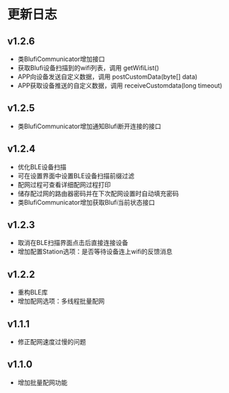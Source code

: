 # 更新日志

## v1.2.6
- 类BlufiCommunicator增加接口
- 获取Blufi设备扫描到的wifi列表，调用 getWifiList()
- APP向设备发送自定义数据，调用 postCustomData(byte[] data)
- APP获取设备推送的自定义数据，调用 receiveCustomdata(long timeout)

## v1.2.5
- 类BlufiCommunicator增加通知Blufi断开连接的接口

## v1.2.4
- 优化BLE设备扫描
- 可在设置界面中设置BLE设备扫描前缀过滤
- 配网过程可查看详细配网过程打印
- 储存配过网的路由器密码并在下次配网设置时自动填充密码
- 类BlufiCommunicator增加获取Blufi当前状态接口

## v1.2.3
- 取消在BLE扫描界面点击后直接连接设备
- 增加配置Station选项：是否等待设备连上wifi的反馈消息

## v1.2.2
- 重构BLE库
- 增加配网选项：多线程批量配网

## v1.1.1
- 修正配网速度过慢的问题

## v1.1.0
- 增加批量配网功能
